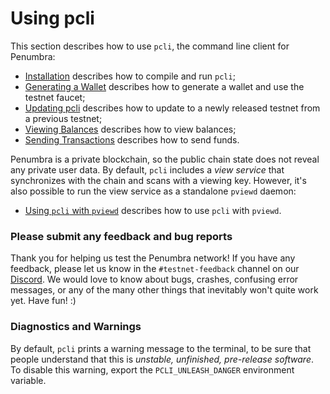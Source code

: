 # Using pcli

This section describes how to use `pcli`, the command line client for Penumbra:

- [Installation](./pcli/install.md) describes how to compile and run `pcli`;
- [Generating a Wallet](./pcli/wallet.md) describes how to generate a wallet and use the testnet faucet;
- [Updating pcli](./pcli/update.md) describes how to update to a newly released testnet from a previous testnet;
- [Viewing Balances](./pcli/balance.md) describes how to view balances;
- [Sending Transactions](./pcli/transaction.md) describes how to send funds.

Penumbra is a private blockchain, so the public chain state does not reveal any
private user data.  By default, `pcli` includes a _view service_ that
synchronizes with the chain and scans with a viewing key.  However, it's also
possible to run the view service as a standalone `pviewd` daemon:

- [Using `pcli` with `pviewd`](./pcli/pviewd.md) describes how to use `pcli` with `pviewd`.

### Please submit any feedback and bug reports

Thank you for helping us test the Penumbra network! If you have any feedback, please let us know in
the `#testnet-feedback` channel on our [Discord](https://discord.gg/hKvkrqa3zC). We would love to know about bugs, crashes,
confusing error messages, or any of the many other things that inevitably won't quite work yet. Have
fun! :)

### Diagnostics and Warnings

By default, `pcli` prints a warning message to the terminal, to be sure that people understand that this is *unstable, unfinished, pre-release software*.
To disable this warning, export the `PCLI_UNLEASH_DANGER` environment variable.
